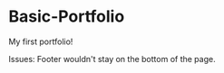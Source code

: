 # Basic-Portfolio
My first portfolio!



Issues:
Footer wouldn't stay on the bottom of the page.





